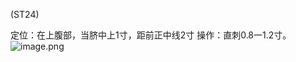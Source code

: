 (ST24)

定位：在上腹部，当脐中上1寸，距前正中线2寸
操作：直刺0.8一1.2寸。
![image.png](https://picgo18719498306.oss-cn-guangzhou.aliyuncs.com/20250423184031485.png)
